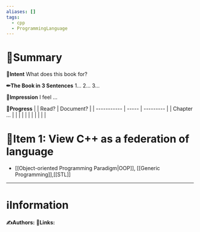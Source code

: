 ```yaml
---
aliases: []
tags:
  - cpp
  - ProgrammingLanguage
---
```


# 📝Summary
**🎯Intent**
What does this book for?

**✏The Book in 3 Sentences**
1...
2...
3...

**🧠Impression**
I feel ...

**🏁Progress**
|             | Read? | Document? |
| ----------- | ----- | --------- |
| Chapter ... |       |           |
|             |       |           |
|             |       |           |



# 📖Item 1: View C++ as a federation of language
- [[Object-oriented Programming Paradigm|OOP]], [[Generic Programming]],[[STL]]


___
# ℹInformation
**✍Authors:**
**🔗Links:**